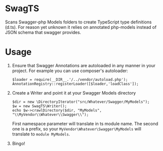 # SwagTS

Scans Swagger-php Models folders to create TypeScript type definitions (d.ts). For reason yet unknown it relies on annotated php-models instead of JSON schema that swagger provides. 

# Usage

1. Ensure that Swagger Annotations are autoloaded in any manner in your project. For example you can use composer's autoloader:

   ```
   $loader = require(__DIR__.'/../vendor/autoload.php');
   AnnotationRegistry::registerLoader([$loader,'loadClass']);
   ```
2. Create a Writer and point it at your Swagger Models directory

   ```
   $dir = new \DirectoryIterator("src/Whatever/Swagger/MyModels");
   $w = new SwagTS\Writer();
   echo $w->crawlDirectory($dir, "MyModels", "\\MyVendor\\Whatever\\Swagger\\");
   ```
   
   First namespace parameter will translate in ts module name. 
   The second one is a prefix, so your `MyVendor\Whatever\Swagger\MyModels` will translate to `module MyModels`.
3. Bingo!
